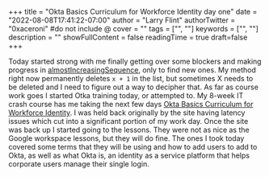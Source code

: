 +++
title = "Okta Basics Curriculum for Workforce Identity day one"
date = "2022-08-08T17:41:22-07:00"
author = "Larry Flint"
authorTwitter = "0xaceroni" #do not include @
cover = ""
tags = ["", ""]
keywords = ["", ""]
description = ""
showFullContent = false
readingTime = true
draft=false
+++

Today started strong with me finally getting over some blockers and making progress in [almostIncreasingSequence](https://app.codesignal.com/arcade/intro/level-2/2mxbGwLzvkTCKAJMG), only to find new ones. My method right now permanently deletes `x + 1` in the list, but sometimes X needs to be deleted and I need to figure out a way to decipher that. As far as course work goes I started Otka training today, or attempted to. My 8-week IT crash course has me taking the next few days [Okta Basics Curriculum for Workforce Identity](https://www.okta.com/training/okta-basics-curriculum-for-workforce-identity). I was held back originally by the site having latency issues which cut into a significant portion of my work day. Once the site was back up I started going to the lessons. They were not as nice as the Google workspace lessons, but they will do fine. The ones I took today covered some terms that they will be using and how to add users to add to Okta, as well as what Okta is, an identity as a service platform that helps corporate users manage their single login.
